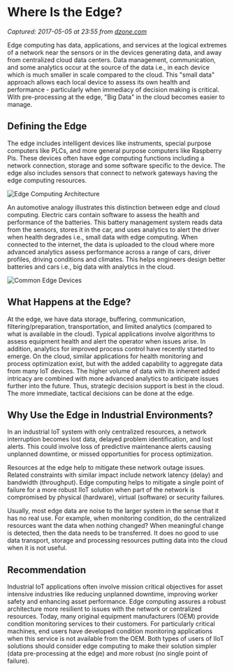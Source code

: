 # Where Is the Edge?

_Captured: 2017-05-05 at 23:55 from [dzone.com](https://dzone.com/articles/where-is-the-edge?edition=297993&utm_source=Daily%20Digest&utm_medium=email&utm_campaign=dd%202017-05-05)_

Edge computing has data, applications, and services at the logical extremes of a network near the sensors or in the devices generating data, and away from centralized cloud data centers. Data management, communication, and some analytics occur at the source of the data i.e., in each device which is much smaller in scale compared to the cloud. This "small data" approach allows each local device to assess its own health and performance - particularly when immediacy of decision making is critical. With pre-processing at the edge, "Big Data" in the cloud becomes easier to manage.

## Defining the Edge

The edge includes intelligent devices like instruments, special purpose computers like PLCs, and more general purpose computers like Raspberry Pis. These devices often have edge computing functions including a network connection, storage and some software specific to the device. The edge also includes sensors that connect to network gateways having the edge computing resources.

![Edge Computing Architecture](https://cdn2.geready.com/digital/sites/default/files/Edge-computing-architecture-580x345.jpg)

An automotive analogy illustrates this distinction between edge and cloud computing. Electric cars contain software to assess the health and performance of the batteries. This battery management system reads data from the sensors, stores it in the car, and uses analytics to alert the driver when health degrades i.e., small data with edge computing. When connected to the internet, the data is uploaded to the cloud where more advanced analytics assess performance across a range of cars, driver profiles, driving conditions and climates. This helps engineers design better batteries and cars i.e., big data with analytics in the cloud.

![Common Edge Devices](https://cdn2.geready.com/digital/sites/default/files/Edge-devices-580.jpg)

## What Happens at the Edge?

At the edge, we have data storage, buffering, communication, filtering/preparation, transportation, and limited analytics (compared to what is available in the cloud). Typical applications involve algorithms to assess equipment health and alert the operator when issues arise. In addition, analytics for improved process control have recently started to emerge. On the cloud, similar applications for health monitoring and process optimization exist, but with the added capability to aggregate data from many IoT devices. The higher volume of data with its inherent added intricacy are combined with more advanced analytics to anticipate issues further into the future. Thus, strategic decision support is best in the cloud. The more immediate, tactical decisions can be done at the edge.

## Why Use the Edge in Industrial Environments?

In an industrial IoT system with only centralized resources, a network interruption becomes lost data, delayed problem identification, and lost alerts. This could involve loss of predictive maintenance alerts causing unplanned downtime, or missed opportunities for process optimization.

Resources at the edge help to mitigate these network outage issues. Related constraints with similar impact include network latency (delay) and bandwidth (throughput). Edge computing helps to mitigate a single point of failure for a more robust IIoT solution when part of the network is compromised by physical (hardware), virtual (software) or security failures.

Usually, most edge data are noise to the larger system in the sense that it has no real use. For example, when monitoring condition, do the centralized resources want the data when nothing changed? When meaningful change is detected, then the data needs to be transferred. It does no good to use data transport, storage and processing resources putting data into the cloud when it is not useful.

## Recommendation

Industrial IoT applications often involve mission critical objectives for asset intensive industries like reducing unplanned downtime, improving worker safety and enhancing asset performance. Edge computing assures a robust architecture more resilient to issues with the network or centralized resources. Today, many original equipment manufacturers (OEM) provide condition monitoring services to their customers. For particularly critical machines, end users have developed condition monitoring applications when this service is not available from the OEM. Both types of users of IIoT solutions should consider edge computing to make their solution simpler (data pre-processing at the edge) and more robust (no single point of failure).
